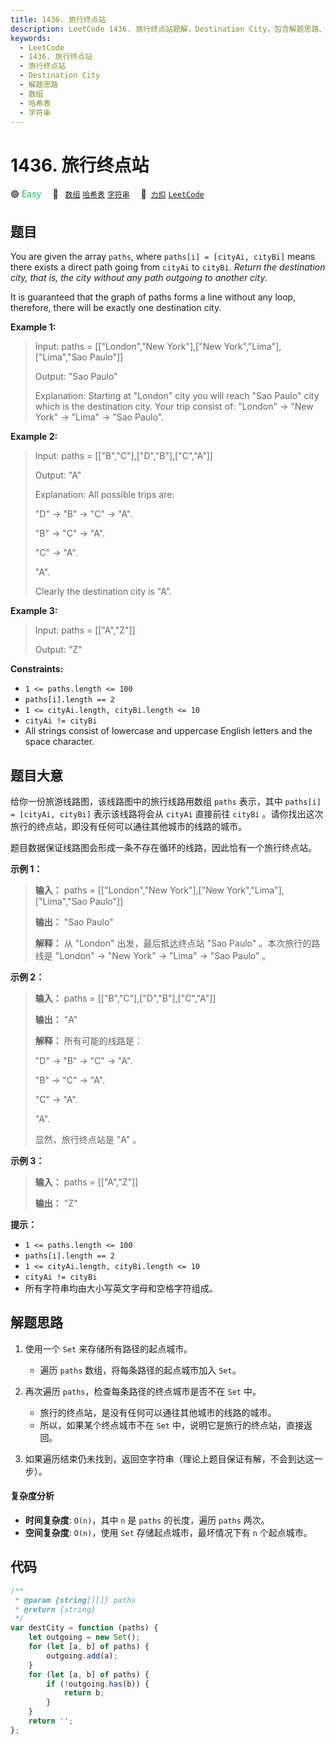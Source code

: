 ```yaml
---
title: 1436. 旅行终点站
description: LeetCode 1436. 旅行终点站题解，Destination City，包含解题思路、复杂度分析以及完整的 JavaScript 代码实现。
keywords:
  - LeetCode
  - 1436. 旅行终点站
  - 旅行终点站
  - Destination City
  - 解题思路
  - 数组
  - 哈希表
  - 字符串
---
```


# 1436. 旅行终点站

🟢 <font color=#15bd66>Easy</font>&emsp; 🔖&ensp; [`数组`](/tag/array.md) [`哈希表`](/tag/hash-table.md) [`字符串`](/tag/string.md)&emsp; 🔗&ensp;[`力扣`](https://leetcode.cn/problems/destination-city) [`LeetCode`](https://leetcode.com/problems/destination-city)

## 题目

You are given the array `paths`, where `paths[i] = [cityAi, cityBi]` means
there exists a direct path going from `cityAi` to `cityBi`. _Return the
destination city, that is, the city without any path outgoing to another
city._

It is guaranteed that the graph of paths forms a line without any loop,
therefore, there will be exactly one destination city.

**Example 1:**

> Input: paths = [["London","New York"],["New York","Lima"],["Lima","Sao Paulo"]]
>
> Output: "Sao Paulo"
>
> Explanation: Starting at "London" city you will reach "Sao Paulo" city which is the destination city. Your trip consist of: "London" -> "New York" -> "Lima" -> "Sao Paulo".

**Example 2:**

> Input: paths = [["B","C"],["D","B"],["C","A"]]
>
> Output: "A"
>
> Explanation: All possible trips are:
>
> "D" -> "B" -> "C" -> "A".
>
> "B" -> "C" -> "A".
>
> "C" -> "A".
>
> "A".
>
> Clearly the destination city is "A".

**Example 3:**

> Input: paths = [["A","Z"]]
>
> Output: "Z"

**Constraints:**

- `1 <= paths.length <= 100`
- `paths[i].length == 2`
- `1 <= cityAi.length, cityBi.length <= 10`
- `cityAi != cityBi`
- All strings consist of lowercase and uppercase English letters and the space character.

## 题目大意

给你一份旅游线路图，该线路图中的旅行线路用数组 `paths` 表示，其中 `paths[i] = [cityAi, cityBi]` 表示该线路将会从
`cityAi` 直接前往 `cityBi` 。请你找出这次旅行的终点站，即没有任何可以通往其他城市的线路的城市。

题目数据保证线路图会形成一条不存在循环的线路，因此恰有一个旅行终点站。

**示例 1：**

> **输入：** paths = [["London","New York"],["New York","Lima"],["Lima","Sao Paulo"]]
>
> **输出：** "Sao Paulo"
>
> **解释：** 从 "London" 出发，最后抵达终点站 "Sao Paulo" 。本次旅行的路线是 "London" -> "New York" -> "Lima" -> "Sao Paulo" 。

**示例 2：**

> **输入：** paths = [["B","C"],["D","B"],["C","A"]]
>
> **输出：** "A"
>
> **解释：** 所有可能的线路是：
>
> "D" -> "B" -> "C" -> "A".
>
> "B" -> "C" -> "A".
>
> "C" -> "A".
>
> "A".
>
> 显然，旅行终点站是 "A" 。

**示例 3：**

> **输入：** paths = [["A","Z"]]
>
> **输出：** "Z"

**提示：**

- `1 <= paths.length <= 100`
- `paths[i].length == 2`
- `1 <= cityAi.length, cityBi.length <= 10`
- `cityAi != cityBi`
- 所有字符串均由大小写英文字母和空格字符组成。

## 解题思路

1. 使用一个 `Set` 来存储所有路径的起点城市。

   - 遍历 `paths` 数组，将每条路径的起点城市加入 `Set`。

2. 再次遍历 `paths`，检查每条路径的终点城市是否不在 `Set` 中。

   - 旅行的终点站，是没有任何可以通往其他城市的线路的城市。
   - 所以，如果某个终点城市不在 `Set` 中，说明它是旅行的终点站，直接返回。

3. 如果遍历结束仍未找到，返回空字符串（理论上题目保证有解，不会到达这一步）。

#### 复杂度分析

- **时间复杂度**: `O(n)`，其中 `n` 是 `paths` 的长度，遍历 `paths` 两次。
- **空间复杂度**: `O(n)`，使用 `Set` 存储起点城市，最坏情况下有 `n` 个起点城市。

## 代码

```javascript
/**
 * @param {string[][]} paths
 * @return {string}
 */
var destCity = function (paths) {
	let outgoing = new Set();
	for (let [a, b] of paths) {
		outgoing.add(a);
	}
	for (let [a, b] of paths) {
		if (!outgoing.has(b)) {
			return b;
		}
	}
	return '';
};
```
